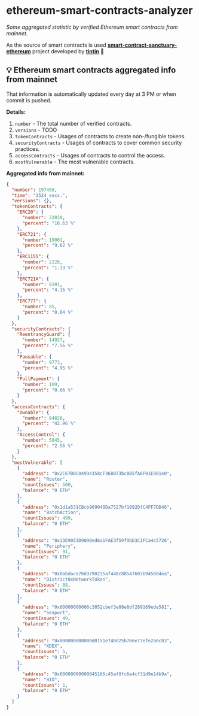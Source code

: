 # ethereum-smart-contracts-analyzer

*Some aggregated statistic by verified Ethereum smart contracts from mainnet.*

As the source of smart contracts is used **[smart-contract-sanctuary-ethereum](https://github.com/tintinweb/smart-contract-sanctuary-ethereum)** project developed by **[tintin](https://github.com/tintinweb)** 👏

## 💡 Ethereum smart contracts aggregated info from mainnet

That information is automatically updated every day at 3 PM or when commit is pushed.

**Details:**

1. `number` - The total number of verified contracts.
2. `versions` - TODO
3. `tokenContracts` - Usages of contracts to create non-/fungible tokens.
4. `securityContracts` - Usages of contracts to cover common security practices. 
5. `accessContracts` - Usages of contracts to control the access.
6. `mostVulnerable` - The most vulnerable contracts.

**Aggregated info from mainnet:**

```json
{
  "number": 197458,
  "time": "1524 secs.",
  "versions": {},
  "tokenContracts": {
    "ERC20": {
      "number": 32830,
      "percent": "16.63 %"
    },
    "ERC721": {
      "number": 19001,
      "percent": "9.62 %"
    },
    "ERC1155": {
      "number": 2228,
      "percent": "1.13 %"
    },
    "ERC721A": {
      "number": 8201,
      "percent": "4.15 %"
    },
    "ERC777": {
      "number": 85,
      "percent": "0.04 %"
    }
  },
  "securityContracts": {
    "ReentrancyGuard": {
      "number": 14927,
      "percent": "7.56 %"
    },
    "Pausable": {
      "number": 9773,
      "percent": "4.95 %"
    },
    "PullPayment": {
      "number": 109,
      "percent": "0.06 %"
    }
  },
  "accessContracts": {
    "Ownable": {
      "number": 84826,
      "percent": "42.96 %"
    },
    "AccessControl": {
      "number": 5045,
      "percent": "2.56 %"
    }
  },
  "mostVulnerable": [
    {
      "address": "0x2C67B0C0493e358cF368073bc0B5fA6F01E981e0",
      "name": "Router",
      "countIssues": 500,
      "balance": "0 ETH"
    },
    {
      "address": "0x1d1a531CBcb969040Da7527bf1092DfC4FF7DD46",
      "name": "BatchAction",
      "countIssues": 499,
      "balance": "0 ETH"
    },
    {
      "address": "0x13E9053D9090ed6a1FAE3f59f9bD3C1FCa4c5726",
      "name": "Periphery",
      "countIssues": 91,
      "balance": "0 ETH"
    },
    {
      "address": "0x0abdace70d3790235af448c88547603b945604ea",
      "name": "District0xNetworkToken",
      "countIssues": 88,
      "balance": "0 ETH"
    },
    {
      "address": "0x00000000006c3852cbef3e08e8df289169ede581",
      "name": "Seaport",
      "countIssues": 49,
      "balance": "0 ETH"
    },
    {
      "address": "0x000000000000d0151e748d25b766e77efe2a6c83",
      "name": "XDEX",
      "countIssues": 5,
      "balance": "0 ETH"
    },
    {
      "address": "0x00000000000045166c45af0fc6e4cf31d9e14b9a",
      "name": "BID",
      "countIssues": 1,
      "balance": "0 ETH"
    }
  ]
}
```
